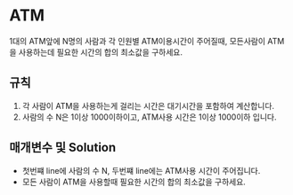 ATM
===
1대의 ATM앞에 N명의 사람과 각 인원별 ATM이용시간이 주어질때, 모든사람이 ATM을 사용하는데 필요한 시간의 합의 최소값을 구하세요.
## 규칙
1. 각 사람이 ATM을 사용하는게 걸리는 시간은 대기시간을 포함하여 계산합니다.
2. 사람의 수 N은 1이상 1000이하이고, ATM사용 시간은 1이상 1000이하 입니다.
## 매개변수 및 Solution
+ 첫번쨰 line에 사람의 수 N, 두번쨰 line에는 ATM사용 시간이 주어집니다.
+ 모든 사람이 ATM을 사용할때 필요한 시간의 합의 최소값을 구하세요.